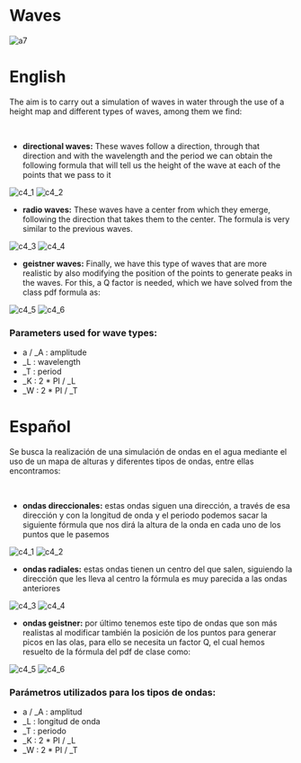 # Waves
![a7](https://github.com/OsmareDev/PhysicsSimulation/assets/50903643/bda25ccf-caef-4c5c-8d0e-9f941c1f4dd2)

# English

The aim is to carry out a simulation of waves in water through the use of a height map and different types of waves, among them we find:

<br>

- **directional waves:**
These waves follow a direction, through that direction and with the wavelength and the period we can obtain the following formula that will tell us the height of the wave at each of the points that we pass to it

![c4_1](https://github.com/OsmareDev/PhysicsSimulation/assets/50903643/5912b96c-8b68-4eaa-857f-5b218ecece6a)
![c4_2](https://github.com/OsmareDev/PhysicsSimulation/assets/50903643/817bfd34-19a8-47fa-a412-c2ce41b53e02)

- **radio waves:**
These waves have a center from which they emerge, following the direction that takes them to the center. The formula is very similar to the previous waves.

![c4_3](https://github.com/OsmareDev/PhysicsSimulation/assets/50903643/6f6c005d-540c-46a7-a4cf-0a314b6de82a)
![c4_4](https://github.com/OsmareDev/PhysicsSimulation/assets/50903643/06f7e392-0736-4e04-9b77-ae80fd326dfa)

- **geistner waves:**
Finally, we have this type of waves that are more realistic by also modifying the position of the points to generate peaks in the waves. For this, a Q factor is needed, which we have solved from the class pdf formula as:

![c4_5](https://github.com/OsmareDev/PhysicsSimulation/assets/50903643/573dfd86-3247-4321-9e64-56214c0c63c2)
![c4_6](https://github.com/OsmareDev/PhysicsSimulation/assets/50903643/00b9d240-ead4-4d4b-8f32-7ec31e7b8a2f)

### Parameters used for wave types:
- a / _A : amplitude
- _L : wavelength
- _T : period
- _K : 2 * PI / _L
- _W : 2 * PI / _T

# Español

Se busca la realización de una simulación de ondas en el agua mediante el uso de un mapa de alturas y diferentes tipos de ondas, entre ellas encontramos:

<br>

- **ondas direccionales:**
estas ondas siguen una dirección, a través de esa dirección y con la longitud de onda y el periodo podemos sacar la siguiente fórmula que nos dirá la altura de la onda en cada uno de los puntos que le pasemos

![c4_1](https://github.com/OsmareDev/PhysicsSimulation/assets/50903643/5912b96c-8b68-4eaa-857f-5b218ecece6a)
![c4_2](https://github.com/OsmareDev/PhysicsSimulation/assets/50903643/817bfd34-19a8-47fa-a412-c2ce41b53e02)

- **ondas radiales:**
estas ondas tienen un centro del que salen, siguiendo la dirección que les lleva al centro la fórmula es muy parecida a las ondas anteriores

![c4_3](https://github.com/OsmareDev/PhysicsSimulation/assets/50903643/6f6c005d-540c-46a7-a4cf-0a314b6de82a)
![c4_4](https://github.com/OsmareDev/PhysicsSimulation/assets/50903643/06f7e392-0736-4e04-9b77-ae80fd326dfa)

- **ondas geistner:**
por último tenemos este tipo de ondas que son más realistas al modificar también la posición de los puntos para generar picos en las olas, para ello se necesita un factor Q, el cual hemos resuelto de la fórmula del pdf de clase como:

![c4_5](https://github.com/OsmareDev/PhysicsSimulation/assets/50903643/573dfd86-3247-4321-9e64-56214c0c63c2)
![c4_6](https://github.com/OsmareDev/PhysicsSimulation/assets/50903643/00b9d240-ead4-4d4b-8f32-7ec31e7b8a2f)

### Parámetros utilizados para los tipos de ondas:
- a / _A : amplitud
- _L : longitud de onda
- _T : periodo
- _K : 2 * PI / _L
- _W : 2 * PI / _T
